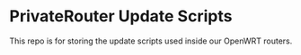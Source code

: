 # PrivateRouter Update Scripts

This repo is for storing the update scripts used inside our OpenWRT routers.